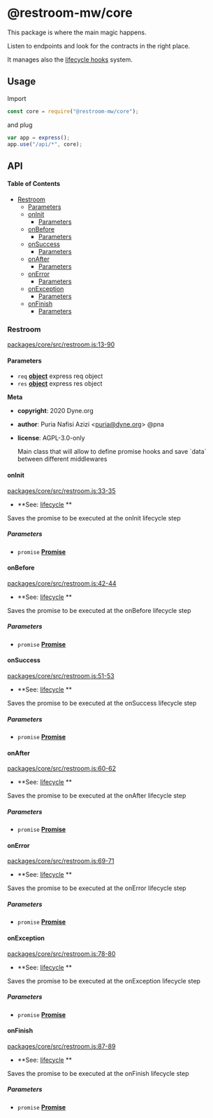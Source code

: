 # @restroom-mw/core

This package is where the main magic happens.

Listen to endpoints and look for the contracts in the right place.

It manages also the [lifecycle hooks](/architecture?id=lifecycle-hooks) system.

## Usage

Import

```js
const core = require("@restroom-mw/core");
```

and plug

```js
var app = express();
app.use("/api/*", core);
```

## API

<!-- Generated by documentation.js. Update this documentation by updating the source code. -->

#### Table of Contents

-   [Restroom](#restroom)
    -   [Parameters](#parameters)
    -   [onInit](#oninit)
        -   [Parameters](#parameters-1)
    -   [onBefore](#onbefore)
        -   [Parameters](#parameters-2)
    -   [onSuccess](#onsuccess)
        -   [Parameters](#parameters-3)
    -   [onAfter](#onafter)
        -   [Parameters](#parameters-4)
    -   [onError](#onerror)
        -   [Parameters](#parameters-5)
    -   [onException](#onexception)
        -   [Parameters](#parameters-6)
    -   [onFinish](#onfinish)
        -   [Parameters](#parameters-7)

### Restroom

[packages/core/src/restroom.js:13-90](https://github.com/dyne/restroom-mw/blob/276c21e7e04ddd143c82ba336ff29a0166f6e89a/packages/core/src/restroom.js#L13-L90 "Source code on GitHub")

#### Parameters

-   `req` **[object](https://developer.mozilla.org/docs/Web/JavaScript/Reference/Global_Objects/Object)** express req object
-   `res` **[object](https://developer.mozilla.org/docs/Web/JavaScript/Reference/Global_Objects/Object)** express res object

**Meta**

-   **copyright**: 2020 Dyne.org

-   **author**: Puria Nafisi Azizi &lt;puria@dyne.org> @pna
-   **license**: AGPL-3.0-only

    Main class that will allow to define promise hooks and
    save \`data\` between different middlewares

#### onInit

[packages/core/src/restroom.js:33-35](https://github.com/dyne/restroom-mw/blob/276c21e7e04ddd143c82ba336ff29a0166f6e89a/packages/core/src/restroom.js#L33-L35 "Source code on GitHub")

-   **See: [lifecycle](/architecture?id=lifecycle-hooks)
    **

Saves the promise to be executed at the onInit lifecycle step

##### Parameters

-   `promise` **[Promise](https://developer.mozilla.org/docs/Web/JavaScript/Reference/Global_Objects/Promise)** 

#### onBefore

[packages/core/src/restroom.js:42-44](https://github.com/dyne/restroom-mw/blob/276c21e7e04ddd143c82ba336ff29a0166f6e89a/packages/core/src/restroom.js#L42-L44 "Source code on GitHub")

-   **See: [lifecycle](/architecture?id=lifecycle-hooks)
    **

Saves the promise to be executed at the onBefore lifecycle step

##### Parameters

-   `promise` **[Promise](https://developer.mozilla.org/docs/Web/JavaScript/Reference/Global_Objects/Promise)** 

#### onSuccess

[packages/core/src/restroom.js:51-53](https://github.com/dyne/restroom-mw/blob/276c21e7e04ddd143c82ba336ff29a0166f6e89a/packages/core/src/restroom.js#L51-L53 "Source code on GitHub")

-   **See: [lifecycle](/architecture?id=lifecycle-hooks)
    **

Saves the promise to be executed at the onSuccess lifecycle step

##### Parameters

-   `promise` **[Promise](https://developer.mozilla.org/docs/Web/JavaScript/Reference/Global_Objects/Promise)** 

#### onAfter

[packages/core/src/restroom.js:60-62](https://github.com/dyne/restroom-mw/blob/276c21e7e04ddd143c82ba336ff29a0166f6e89a/packages/core/src/restroom.js#L60-L62 "Source code on GitHub")

-   **See: [lifecycle](/architecture?id=lifecycle-hooks)
    **

Saves the promise to be executed at the onAfter lifecycle step

##### Parameters

-   `promise` **[Promise](https://developer.mozilla.org/docs/Web/JavaScript/Reference/Global_Objects/Promise)** 

#### onError

[packages/core/src/restroom.js:69-71](https://github.com/dyne/restroom-mw/blob/276c21e7e04ddd143c82ba336ff29a0166f6e89a/packages/core/src/restroom.js#L69-L71 "Source code on GitHub")

-   **See: [lifecycle](/architecture?id=lifecycle-hooks)
    **

Saves the promise to be executed at the onError lifecycle step

##### Parameters

-   `promise` **[Promise](https://developer.mozilla.org/docs/Web/JavaScript/Reference/Global_Objects/Promise)** 

#### onException

[packages/core/src/restroom.js:78-80](https://github.com/dyne/restroom-mw/blob/276c21e7e04ddd143c82ba336ff29a0166f6e89a/packages/core/src/restroom.js#L78-L80 "Source code on GitHub")

-   **See: [lifecycle](/architecture?id=lifecycle-hooks)
    **

Saves the promise to be executed at the onException lifecycle step

##### Parameters

-   `promise` **[Promise](https://developer.mozilla.org/docs/Web/JavaScript/Reference/Global_Objects/Promise)** 

#### onFinish

[packages/core/src/restroom.js:87-89](https://github.com/dyne/restroom-mw/blob/276c21e7e04ddd143c82ba336ff29a0166f6e89a/packages/core/src/restroom.js#L87-L89 "Source code on GitHub")

-   **See: [lifecycle](/architecture?id=lifecycle-hooks)
    **

Saves the promise to be executed at the onFinish lifecycle step

##### Parameters

-   `promise` **[Promise](https://developer.mozilla.org/docs/Web/JavaScript/Reference/Global_Objects/Promise)** 
